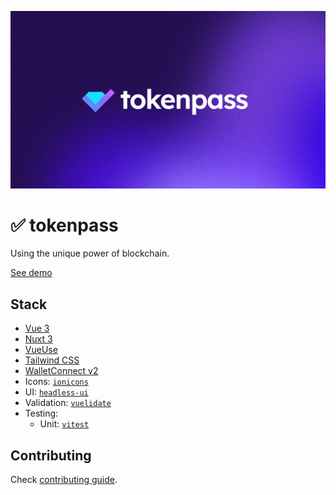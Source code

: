 ![gemcase](public/banner.jpg)

# ✅ tokenpass

Using the unique power of blockchain.

[See demo](https://tokenpass.vercel.app)


## Stack
- [Vue 3](https://vuejs.org)
- [Nuxt 3](https://v3.nuxtjs.org)
- [VueUse](https://vueuse.org)
- [Tailwind CSS](https://tailwindcss.com)
- [WalletConnect v2](https://walletconnect.com)
- Icons: [`ionicons`](https://ionic.io/ionicons)
- UI: [`headless-ui`](https://headlessui.com/vue/menu)
- Validation: [`vuelidate`](https://vuelidate-next.netlify.app)
- Testing:
  - Unit: [`vitest`](https://vitest.dev)


## Contributing

Check [contributing guide](.github/CONTRIBUTING.md).
